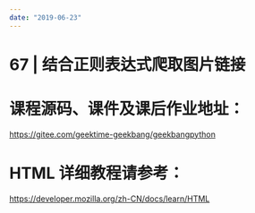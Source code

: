 ```yaml
---
date: "2019-06-23"
---  
```

      
# 67 | 结合正则表达式爬取图片链接
# 课程源码、课件及课后作业地址：

<https://gitee.com/geektime-geekbang/geekbangpython>

# HTML 详细教程请参考：

<https://developer.mozilla.org/zh-CN/docs/learn/HTML>

<!-- [[[read_end]]] -->